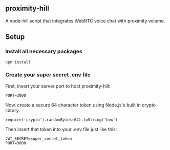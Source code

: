 ## proximity-hill

A node-hill script that integrates WebRTC voice chat with proximity volume.

## Setup

### Install all necessary packages

```
npm install
```

### Create your super secret .env file

First, insert your server port to host proximity-hill:

```
PORT=3000
```

Now, create a secure 64 character token using Node.js's built in crypto library.

```
require('crypto').randomBytes(64).toString('hex')
```

Then insert that token into your .env file just like this:

```
JWT_SECRET=super_secret_token
PORT=3000
```
